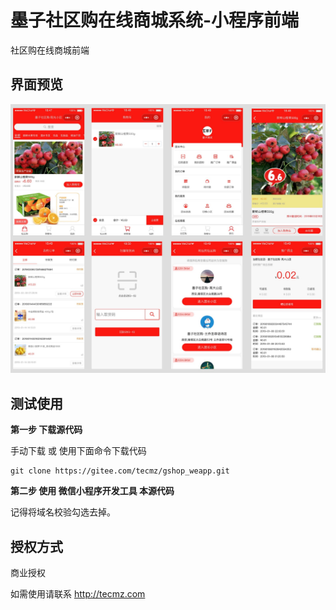 # 墨子社区购在线商城系统-小程序前端

社区购在线商城前端

## 界面预览

![weapp-preview](readme-res/weapp-preview.jpg)



## 测试使用

**第一步 下载源代码**

手动下载 或 使用下面命令下载代码

```shell
git clone https://gitee.com/tecmz/gshop_weapp.git
```

**第二步 使用 微信小程序开发工具 本源代码**

记得将域名校验勾选去掉。

## 授权方式

商业授权

如需使用请联系 http://tecmz.com

